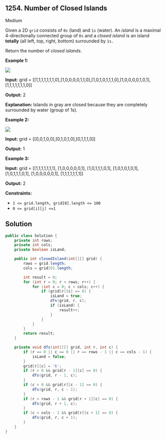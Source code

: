 ## 1254\. Number of Closed Islands

Medium

Given a 2D `grid` consists of `0s` (land) and `1s` (water). An _island_ is a maximal 4-directionally connected group of `0s` and a _closed island_ is an island **totally** (all left, top, right, bottom) surrounded by `1s.`

Return the number of _closed islands_.

**Example 1:**

![](https://assets.leetcode.com/uploads/2019/10/31/sample_3_1610.png)

**Input:** grid = [[1,1,1,1,1,1,1,0],[1,0,0,0,0,1,1,0],[1,0,1,0,1,1,1,0],[1,0,0,0,0,1,0,1],[1,1,1,1,1,1,1,0]]

**Output:** 2

**Explanation:** Islands in gray are closed because they are completely surrounded by water (group of 1s).

**Example 2:**

![](https://assets.leetcode.com/uploads/2019/10/31/sample_4_1610.png)

**Input:** grid = [[0,0,1,0,0],[0,1,0,1,0],[0,1,1,1,0]]

**Output:** 1

**Example 3:**

**Input:** grid = [[1,1,1,1,1,1,1], 
                   [1,0,0,0,0,0,1], 
                   [1,0,1,1,1,0,1], 
                   [1,0,1,0,1,0,1], 
                   [1,0,1,1,1,0,1], 
                   [1,0,0,0,0,0,1], 
                   [1,1,1,1,1,1,1]]

**Output:** 2

**Constraints:**

*   `1 <= grid.length, grid[0].length <= 100`
*   `0 <= grid[i][j] <=1`

## Solution

```java
public class Solution {
    private int rows;
    private int cols;
    private boolean isLand;

    public int closedIsland(int[][] grid) {
        rows = grid.length;
        cols = grid[0].length;

        int result = 0;
        for (int r = 0; r < rows; r++) {
            for (int c = 0; c < cols; c++) {
                if (grid[r][c] == 0) {
                    isLand = true;
                    dfs(grid, r, c);
                    if (isLand) {
                        result++;
                    }
                }
            }
        }
        return result;
    }

    private void dfs(int[][] grid, int r, int c) {
        if (r == 0 || c == 0 || r == rows - 1 || c == cols - 1) {
            isLand = false;
        }
        grid[r][c] = 'k';
        if (r > 0 && grid[r - 1][c] == 0) {
            dfs(grid, r - 1, c);
        }
        if (c > 0 && grid[r][c - 1] == 0) {
            dfs(grid, r, c - 1);
        }
        if (r < rows - 1 && grid[r + 1][c] == 0) {
            dfs(grid, r + 1, c);
        }
        if (c < cols - 1 && grid[r][c + 1] == 0) {
            dfs(grid, r, c + 1);
        }
    }
}
```